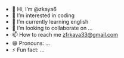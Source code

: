 - 👋 Hi, I’m @zkaya6
- 👀 I’m interested in coding
- 🌱 I’m currently learning english
- 💞️ I’m looking to collaborate on ...
- 📫 How to reach me zfrkaya33@gmail.com
- 😄 Pronouns: ...
- ⚡ Fun fact: ...

<!---
zkaya6/zkaya6 is a ✨ special ✨ repository because its `README.md` (this file) appears on your GitHub profile.
You can click the Preview link to take a look at your changes.
--->
